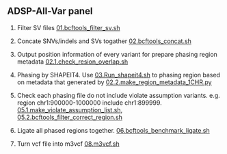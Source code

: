 ## ADSP-All-Var panel 
1. Filter SV files [01.bcftools_filter_sv.sh](01.bcftools_filter_sv.sh)

2. Concate SNVs/indels and SVs togather [02.bcftools_concat.sh](02.bcftools_concat.sh)

3. Output position information of every variant for prepare phasing region metadata [02.1.check_resion_overlap.sh](02.1.check_resion_overlap.sh)

4. Phasing by SHAPEIT4. Use [03.Run_shapeit4.sh](03.Run_shapeit4.sh) to phasing region based on metadata that generated by [02.2.make_region_metadata_1CHR.py](02.2.make_region_metadata_1CHR.py)

5. Check each phasing file do not include violate assumption variants. e.g. region chr1:900000-1000000 include chr1:899999. <br>
   [05.1.make_violate_assumption_list.sh](05.1.make_violate_assumption_list.sh), [05.2.bcftools_filter_correct_region.sh](05.2.bcftools_filter_correct_region.sh)

6. Ligate all phased regions together. [06.bcftools_benchmark_ligate.sh](06.bcftools_benchmark_ligate.sh)

7. Turn vcf file into m3vcf [08.m3vcf.sh](08.m3vcf.sh)
